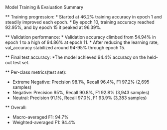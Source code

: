 Model Training & Evaluation Summary

** Training progression: 
    * Started at 46.2% training accuracy in epoch 1 and steadily improved each epoch.
    * By epoch 10, training accuracy reached 92.95%, and by epoch 15 it peaked at 96.39%. 

** Validation performance: 
    * Validation accuracy climbed from 54.94% in epoch 1 to a high of 94.86% at epoch 11. 
    * After reducing the learning rate, val_accuracy stabilized around 94-95% through epoch 15. 

** Final test accuracy: 
   *The model achieved 94.4% accuracy on the held-out test set. 

** Per-class metrics(test set): 
   * Extreme Negative: Precision 98.1%, Recall 96.4%, F1 97.2% (2,695 samples)
   * Negative: Precision 95%, Recall 90.8%, F1 92.8% (3,943 samples)
   * Neutral: Precision 91.1%, Recall 97.0%, F1 93.9% (3,383 samples)

** Overall:
   * Macro-averaged F1: 94.7%
   * Weighted-averaged F1: 94.4%
